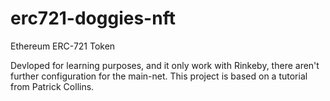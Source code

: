 # erc721-doggies-nft

Ethereum ERC-721 Token

Devloped for learning purposes, and it only work with Rinkeby, there aren't further configuration for the main-net.
This project is based on a tutorial from Patrick Collins.
